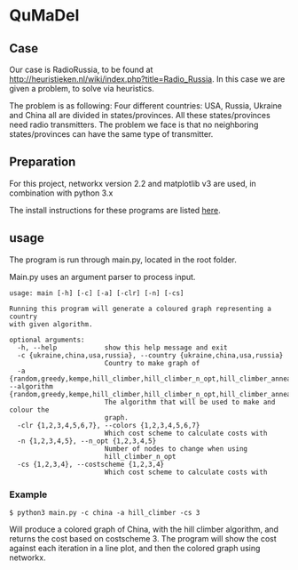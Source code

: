 # QuMaDel

## Case
Our case is RadioRussia, to be found at http://heuristieken.nl/wiki/index.php?title=Radio_Russia.
In this case we are given a problem, to solve via heuristics.

The problem is as following:
Four  different countries: USA, Russia, Ukraine and China all are divided in states/provinces. All these states/provinces need radio transmitters. The problem we face is that no neighboring states/provinces can have the same type of transmitter.

## Preparation

For this project, networkx version 2.2 and matplotlib v3 are used, in combination with python 3.x

The install instructions for these programs are listed [here](requirements.md).

## usage

The program is run through main.py, located in the root folder.

Main.py uses an argument parser to process input.


```
usage: main [-h] [-c] [-a] [-clr] [-n] [-cs]

Running this program will generate a coloured graph representing a country
with given algorithm.

optional arguments:
  -h, --help            show this help message and exit
  -c {ukraine,china,usa,russia}, --country {ukraine,china,usa,russia}
                        Country to make graph of
  -a {random,greedy,kempe,hill_climber,hill_climber_n_opt,hill_climber_annealing}, --algorithm {random,greedy,kempe,hill_climber,hill_climber_n_opt,hill_climber_annealing}
                        The algorithm that will be used to make and colour the
                        graph.
  -clr {1,2,3,4,5,6,7}, --colors {1,2,3,4,5,6,7}
                        Which cost scheme to calculate costs with
  -n {1,2,3,4,5}, --n_opt {1,2,3,4,5}
                        Number of nodes to change when using
                        hill_climber_n_opt
  -cs {1,2,3,4}, --costscheme {1,2,3,4}
                        Which cost scheme to calculate costs with

```

### Example
```
$ python3 main.py -c china -a hill_climber -cs 3
```

Will produce a colored graph of China, with the hill climber algorithm, and returns the cost based on costscheme 3. The program will show the cost against each iteration in a line plot, and then the colored graph using networkx.

